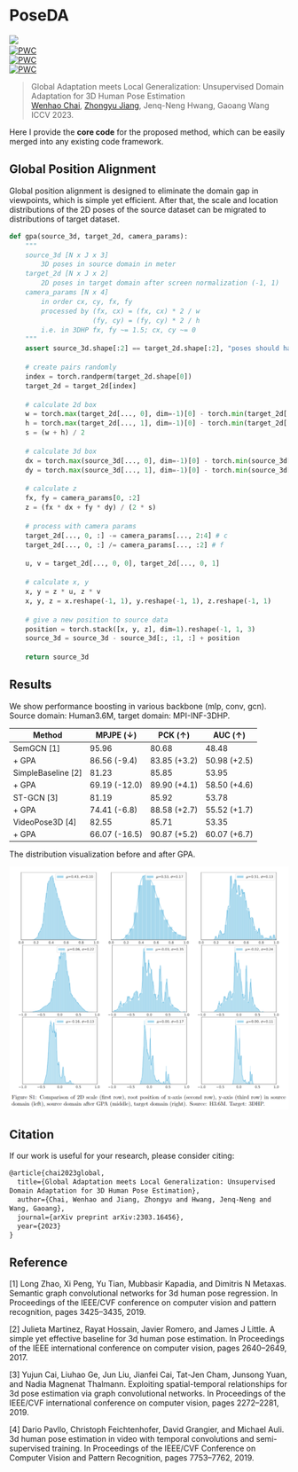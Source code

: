 # PoseDA
[![](http://img.shields.io/badge/cs.CV-arXiv%3A2303.16456-B31B1B.svg)](https://arxiv.org/abs/2303.16456)\
[![PWC](https://img.shields.io/endpoint.svg?url=https://paperswithcode.com/badge/global-adaptation-meets-local-generalization/cross-domain-3d-human-pose-estimation-on-3dpw)](https://paperswithcode.com/sota/cross-domain-3d-human-pose-estimation-on-3dpw?p=global-adaptation-meets-local-generalization)\
[![PWC](https://img.shields.io/endpoint.svg?url=https://paperswithcode.com/badge/global-adaptation-meets-local-generalization/cross-domain-3d-human-pose-estimation-on-mpi)](https://paperswithcode.com/sota/cross-domain-3d-human-pose-estimation-on-mpi?p=global-adaptation-meets-local-generalization)\
[![PWC](https://img.shields.io/endpoint.svg?url=https://paperswithcode.com/badge/global-adaptation-meets-local-generalization/3d-human-pose-estimation-in-limited-data-on)](https://paperswithcode.com/sota/3d-human-pose-estimation-in-limited-data-on?p=global-adaptation-meets-local-generalization)

> Global Adaptation meets Local Generalization: Unsupervised Domain Adaptation for 3D Human Pose Estimation  
> [Wenhao Chai](https://rese1f.github.io/), [Zhongyu Jiang](https://zhyjiang.github.io/), Jenq-Neng Hwang, Gaoang Wang  
> ICCV 2023.

Here I provide the **core code** for the proposed method, which can be easily merged into any existing code framework.

## Global Position Alignment
Global position alignment is designed to eliminate the domain gap in viewpoints, which is simple yet efficient. After that, the scale and location distributions of the 2D poses of the source dataset can be migrated to distributions of target dataset.

```python
def gpa(source_3d, target_2d, camera_params):
    """
    source_3d [N x J x 3]
        3D poses in source domain in meter
    target_2d [N x J x 2]
        2D poses in target domain after screen normalization (-1, 1)
    camera_params [N x 4]
        in order cx, cy, fx, fy
        processed by (fx, cx) = (fx, cx) * 2 / w
                     (fy, cy) = (fy, cy) * 2 / h
        i.e. in 3DHP fx, fy ~= 1.5; cx, cy ~= 0
    """
    assert source_3d.shape[:2] == target_2d.shape[:2], "poses should have same size"

    # create pairs randomly
    index = torch.randperm(target_2d.shape[0])
    target_2d = target_2d[index]
    
    # calculate 2d box
    w = torch.max(target_2d[..., 0], dim=-1)[0] - torch.min(target_2d[..., 0], dim=-1)[0]
    h = torch.max(target_2d[..., 1], dim=-1)[0] - torch.min(target_2d[..., 1], dim=-1)[0]
    s = (w + h) / 2
    
    # calculate 3d box
    dx = torch.max(source_3d[..., 0], dim=-1)[0] - torch.min(source_3d[..., 0], dim=-1)[0]
    dy = torch.max(source_3d[..., 1], dim=-1)[0] - torch.min(source_3d[..., 1], dim=-1)[0]
    
    # calculate z
    fx, fy = camera_params[0, :2]
    z = (fx * dx + fy * dy) / (2 * s)
    
    # process with camera params
    target_2d[..., 0, :] -= camera_params[..., 2:4] # c
    target_2d[..., 0, :] /= camera_params[..., :2] # f

    u, v = target_2d[..., 0, 0], target_2d[..., 0, 1]

    # calculate x, y
    x, y = z * u, z * v
    x, y, z = x.reshape(-1, 1), y.reshape(-1, 1), z.reshape(-1, 1)
    
    # give a new position to source data
    position = torch.stack([x, y, z], dim=1).reshape(-1, 1, 3)
    source_3d = source_3d - source_3d[:, :1, :] + position
    
    return source_3d
```

## Results

We show performance boosting in various backbone (mlp, conv, gcn). Source domain: Human3.6M, target domain: MPI-INF-3DHP.

| Method | MPJPE ($\downarrow$)  | PCK ($\uparrow$) | AUC ($\uparrow$) |
|-|-|-|-|
|SemGCN [1] | 95.96 | 80.68 | 48.48 |
|+ GPA | 86.56 (-9.4) | 83.85 (+3.2) | 50.98 (+2.5) |
|SimpleBaseline [2] | 81.23 | 85.85  | 53.95|
|+ GPA | 69.19 (-12.0) | 89.90 (+4.1) | 58.50 (+4.6) |
|ST-GCN [3] | 81.19 | 85.92 | 53.78 |
|+ GPA | 74.41 (-6.8) | 88.58 (+2.7) | 55.52 (+1.7) |
|VideoPose3D [4] | 82.55 | 85.71 | 53.35 |
|+ GPA | 66.07 (-16.5) | 90.87 (+5.2) | 60.07 (+6.7) |

The distribution visualization before and after GPA.

![distribution](assets/distribution.png)

## Citation
If our work is useful for your research, please consider citing:

```
@article{chai2023global,
  title={Global Adaptation meets Local Generalization: Unsupervised Domain Adaptation for 3D Human Pose Estimation},
  author={Chai, Wenhao and Jiang, Zhongyu and Hwang, Jenq-Neng and Wang, Gaoang},
  journal={arXiv preprint arXiv:2303.16456},
  year={2023}
}
```

## Reference
[1] Long Zhao, Xi Peng, Yu Tian, Mubbasir Kapadia, and Dimitris N Metaxas. Semantic graph convolutional networks for 3d human pose regression. In Proceedings of the IEEE/CVF conference on computer vision and pattern recognition, pages 3425–3435, 2019.

[2] Julieta Martinez, Rayat Hossain, Javier Romero, and James J Little. A simple yet effective baseline for 3d human pose estimation. In Proceedings of the IEEE international conference on computer vision, pages 2640–2649, 2017. 

[3] Yujun Cai, Liuhao Ge, Jun Liu, Jianfei Cai, Tat-Jen Cham, Junsong Yuan, and Nadia Magnenat Thalmann. Exploiting spatial-temporal relationships for 3d pose estimation via graph convolutional networks. In Proceedings of the IEEE/CVF international conference on computer vision, pages 2272–2281, 2019.

[4] Dario Pavllo, Christoph Feichtenhofer, David Grangier, and Michael Auli. 3d human pose estimation in video with temporal convolutions and semi-supervised training. In Proceedings of the IEEE/CVF Conference on Computer Vision and Pattern Recognition, pages 7753–7762, 2019.
